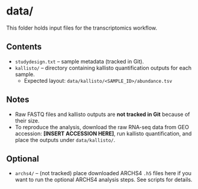 # data/

This folder holds input files for the transcriptomics workflow.

## Contents
- `studydesign.txt` – sample metadata (tracked in Git).
- `kallisto/` – directory containing kallisto quantification outputs for each sample.
  - Expected layout: `data/kallisto/<SAMPLE_ID>/abundance.tsv`

## Notes
- Raw FASTQ files and kallisto outputs are **not tracked in Git** because of their size.  
- To reproduce the analysis, download the raw RNA-seq data from GEO accession: **[INSERT ACCESSION HERE]**, run kallisto quantification, and place the outputs under `data/kallisto/`.

## Optional
- `archs4/` – (not tracked) place downloaded ARCHS4 `.h5` files here if you want to run the optional ARCHS4 analysis steps. See scripts for details.
